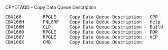CPYDTAQD - Copy Data Queue Description
<pre>
CBX166        RPGLE     Copy Data Queue Description - CPP
CBX166H       PNLGRP    Copy Data Queue Description - Help
CBX166M       CLP       Copy Data Queue Description - Build commands
CBX166O       RPGLE     Copy Data Queue Description - POP
CBX166V       RPGLE     Copy Data Queue Description - VCP
CBX166X       CMD       Copy Data Queue Description
</pre>
